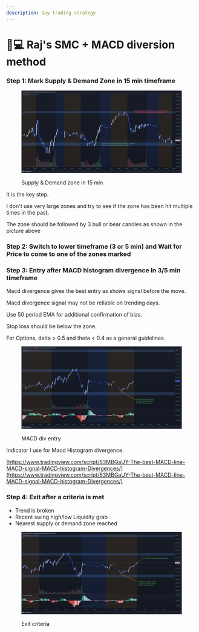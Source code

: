 ```yaml
---
description: Day trading strategy
---
```


# 👨💻 Raj's SMC + MACD diversion method

### Step 1: Mark Supply & Demand Zone in 15 min timeframe

<figure><img src="../../.gitbook/assets/image (15) (1).png" alt=""><figcaption><p>Supply &#x26; Demand zone in 15 min</p></figcaption></figure>

It is the key step.

I don't use very large zones and try to see if the zone has been hit multiple times in the past.

The zone should be followed by 3 bull or bear candles as shown in the picture above

### Step 2: Switch to lower timeframe (3 or 5 min) and Wait for Price to come to one of the zones marked

### Step 3: Entry after MACD histogram divergence in 3/5 min timeframe

Macd divergence gives the best entry as shows signal before the move.

Macd divergence signal may not be reliable on trending days.

Use 50 period EMA for additional confirmation of bias.

Stop loss should be below the zone.

For Options, delta > 0.5 and theta < 0.4 as a general guidelines.

<figure><img src="../../.gitbook/assets/image (8).png" alt=""><figcaption><p>MACD div entry</p></figcaption></figure>

Indicator I use for Macd Histogram divergence.&#x20;

[https://www.tradingview.com/script/63MBGaUY-The-best-MACD-line-MACD-signal-MACD-histogram-Divergences/](https://www.tradingview.com/script/63MBGaUY-The-best-MACD-line-MACD-signal-MACD-histogram-Divergences/)

### Step 4: Exit after a criteria is met

* Trend is broken
* Recent swing high/low Liquidity grab
* Nearest supply or demand zone reached

<figure><img src="../../.gitbook/assets/image (14).png" alt=""><figcaption><p>Exit criteria</p></figcaption></figure>

